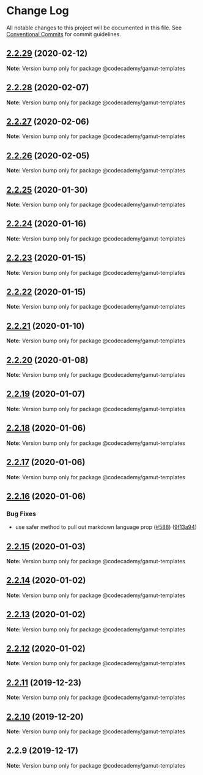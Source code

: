 # Change Log

All notable changes to this project will be documented in this file.
See [Conventional Commits](https://conventionalcommits.org) for commit guidelines.

## [2.2.29](https://github.com/Codecademy/client-modules/compare/@codecademy/gamut-templates@2.2.28...@codecademy/gamut-templates@2.2.29) (2020-02-12)

**Note:** Version bump only for package @codecademy/gamut-templates





## [2.2.28](https://github.com/Codecademy/client-modules/compare/@codecademy/gamut-templates@2.2.27...@codecademy/gamut-templates@2.2.28) (2020-02-07)

**Note:** Version bump only for package @codecademy/gamut-templates





## [2.2.27](https://github.com/Codecademy/client-modules/compare/@codecademy/gamut-templates@2.2.26...@codecademy/gamut-templates@2.2.27) (2020-02-06)

**Note:** Version bump only for package @codecademy/gamut-templates





## [2.2.26](https://github.com/Codecademy/client-modules/compare/@codecademy/gamut-templates@2.2.25...@codecademy/gamut-templates@2.2.26) (2020-02-05)

**Note:** Version bump only for package @codecademy/gamut-templates





## [2.2.25](https://github.com/Codecademy/client-modules/compare/@codecademy/gamut-templates@2.2.24...@codecademy/gamut-templates@2.2.25) (2020-01-30)

**Note:** Version bump only for package @codecademy/gamut-templates





## [2.2.24](https://github.com/Codecademy/client-modules/compare/@codecademy/gamut-templates@2.2.23...@codecademy/gamut-templates@2.2.24) (2020-01-16)

**Note:** Version bump only for package @codecademy/gamut-templates





## [2.2.23](https://github.com/Codecademy/client-modules/compare/@codecademy/gamut-templates@2.2.22...@codecademy/gamut-templates@2.2.23) (2020-01-15)

**Note:** Version bump only for package @codecademy/gamut-templates





## [2.2.22](https://github.com/Codecademy/client-modules/compare/@codecademy/gamut-templates@2.2.21...@codecademy/gamut-templates@2.2.22) (2020-01-15)

**Note:** Version bump only for package @codecademy/gamut-templates





## [2.2.21](https://github.com/Codecademy/client-modules/compare/@codecademy/gamut-templates@2.2.20...@codecademy/gamut-templates@2.2.21) (2020-01-10)

**Note:** Version bump only for package @codecademy/gamut-templates





## [2.2.20](https://github.com/Codecademy/client-modules/compare/@codecademy/gamut-templates@2.2.19...@codecademy/gamut-templates@2.2.20) (2020-01-08)

**Note:** Version bump only for package @codecademy/gamut-templates





## [2.2.19](https://github.com/Codecademy/client-modules/compare/@codecademy/gamut-templates@2.2.18...@codecademy/gamut-templates@2.2.19) (2020-01-07)

**Note:** Version bump only for package @codecademy/gamut-templates





## [2.2.18](https://github.com/Codecademy/client-modules/compare/@codecademy/gamut-templates@2.2.17...@codecademy/gamut-templates@2.2.18) (2020-01-06)

**Note:** Version bump only for package @codecademy/gamut-templates





## [2.2.17](https://github.com/Codecademy/client-modules/compare/@codecademy/gamut-templates@2.2.16...@codecademy/gamut-templates@2.2.17) (2020-01-06)

**Note:** Version bump only for package @codecademy/gamut-templates





## [2.2.16](https://github.com/Codecademy/client-modules/compare/@codecademy/gamut-templates@2.2.15...@codecademy/gamut-templates@2.2.16) (2020-01-06)


### Bug Fixes

* use safer method to pull out markdown language prop ([#588](https://github.com/Codecademy/client-modules/issues/588)) ([9f13a94](https://github.com/Codecademy/client-modules/commit/9f13a94))





## [2.2.15](https://github.com/Codecademy/client-modules/compare/@codecademy/gamut-templates@2.2.14...@codecademy/gamut-templates@2.2.15) (2020-01-03)

**Note:** Version bump only for package @codecademy/gamut-templates





## [2.2.14](https://github.com/Codecademy/client-modules/compare/@codecademy/gamut-templates@2.2.13...@codecademy/gamut-templates@2.2.14) (2020-01-02)

**Note:** Version bump only for package @codecademy/gamut-templates





## [2.2.13](https://github.com/Codecademy/client-modules/compare/@codecademy/gamut-templates@2.2.12...@codecademy/gamut-templates@2.2.13) (2020-01-02)

**Note:** Version bump only for package @codecademy/gamut-templates





## [2.2.12](https://github.com/Codecademy/client-modules/compare/@codecademy/gamut-templates@2.2.11...@codecademy/gamut-templates@2.2.12) (2020-01-02)

**Note:** Version bump only for package @codecademy/gamut-templates





## [2.2.11](https://github.com/Codecademy/client-modules/compare/@codecademy/gamut-templates@2.2.10...@codecademy/gamut-templates@2.2.11) (2019-12-23)

**Note:** Version bump only for package @codecademy/gamut-templates





## [2.2.10](https://github.com/Codecademy/client-modules/compare/@codecademy/gamut-templates@2.2.9...@codecademy/gamut-templates@2.2.10) (2019-12-20)

**Note:** Version bump only for package @codecademy/gamut-templates





## 2.2.9 (2019-12-17)

**Note:** Version bump only for package @codecademy/gamut-templates
